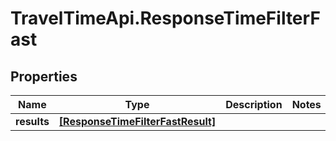 # TravelTimeApi.ResponseTimeFilterFast

## Properties

Name | Type | Description | Notes
------------ | ------------- | ------------- | -------------
**results** | [**[ResponseTimeFilterFastResult]**](ResponseTimeFilterFastResult.md) |  | 



